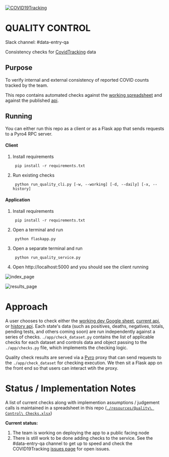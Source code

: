 [![COVID19Tracking](https://circleci.com/gh/COVID19Tracking/quality-control.svg?style=svg)](https://circleci.com/gh/COVID19Tracking/quality-control)


# QUALITY CONTROL

Slack channel: #data-entry-qa

Consistency checks for [CovidTracking](covidtracking.com) data 

## Purpose

To verify internal and external consistency of reported COVID counts tracked by the team.

This repo contains automated checks against the [working spreadsheet](https://docs.google.com/spreadsheets/d/1MvvbHfnjF67GnYUDJJiNYUmGco5KQ9PW0ZRnEP9ndlU/edit#gid=1777138528) and against the published [api](https://covidtracking.com/api).

## Running 

You can either run this repo as a client or as a Flask app that sends requests to a Pyro4 RPC server.

#### Client

1. Install requirements 

        pip install -r requirements.txt

2. Run existing checks

        python run_quality_cli.py [-w, --working] [-d, --daily] [-x, --history]

#### Application

1. Install requirements 

        pip install -r requirements.txt

2. Open a terminal and run

        python flaskapp.py

3. Open a separate terminal and run

        python run_quality_service.py

4. Open http://localhost:5000 and you should see the client running 

![index_page](https://github.com//COVID19Tracking/quality-control/static/images/index_page.png "Landing Page")

![results_page](https://github.com//COVID19Tracking/quality-control/static/images/results_page.png "Qualtiy Check Results")

# Approach

A user chooses to check either the [working dev Google sheet](https://docs.google.com/spreadsheets/d/1MvvbHfnjF67GnYUDJJiNYUmGco5KQ9PW0ZRnEP9ndlU/edit#gid=1777138528), [current api](https://covidtracking.com/api), or [history api](https://covidtracking.com/api). Each state's data (such as positives, deaths, negatives, totals,  pending tests, and others coming soon) are run independently against a series of checks. `./app/check_dataset.py` contains the list of applicable checks for each dataset and controls data and object passing to the `./app/checks.py` file, which implements the checking logic. 

Quality check results are served via a [Pyro](https://pyro4.readthedocs.io/en/stable/) proxy that can send requests to the `./app/check_dataset` for checking execution. We then sit a Flask app on the front end so that users can interact wtih the proxy.

# Status / Implementation Notes

A list of current checks along with implemention assumptions / judgement calls is maintained in a spreadsheet in this repo ([`./resources/Quality\ Control\ Checks.xlsx`](https://github.com/COVID19Tracking/quality-control/resources))

**Current status:**

1. The team is working on deploying the app to a public facing node
2. There is still work to be done adding checks to the service. See the #data-entry-qa channel to get up to speed and check the COVID19Tracking [issues page](https://github.com/COVID19Tracking/issues) for open issues.

